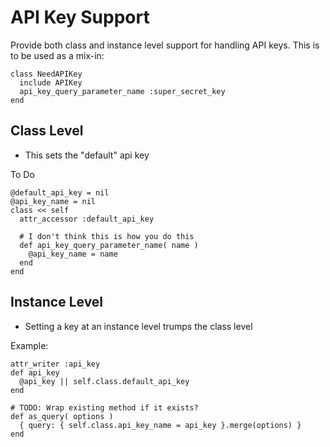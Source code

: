API Key Support
===============

Provide both class and instance level support for handling API keys. This is to be used as a mix-in:

    class NeedAPIKey
      include APIKey
      api_key_query_parameter_name :super_secret_key
    end

Class Level
-----------

* This sets the "default" api key

To Do

    @default_api_key = nil
    @api_key_name = nil
    class << self
      attr_accessor :default_api_key

      # I don't think this is how you do this
      def api_key_query_parameter_name( name )
        @api_key_name = name
      end
    end


Instance Level
--------------

* Setting a key at an instance level trumps the class level

Example:

    attr_writer :api_key
    def api_key
      @api_key || self.class.default_api_key
    end

    # TODO: Wrap existing method if it exists?
    def as_query( options )
      { query: { self.class.api_key_name = api_key }.merge(options) }
    end


